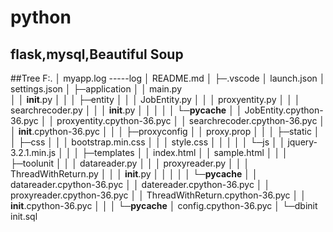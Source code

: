 # python
## flask,mysql,Beautiful Soup
##Tree
F:.
│  myapp.log   -----log
│  README.md
│
├─.vscode
│      launch.json
│      settings.json
│
├─application
│  │  main.py                        
│  │  __init__.py
│  │
│  ├─entity
│  │  │  JobEntity.py
│  │  │  proxyentity.py
│  │  │  searchrecoder.py
│  │  │  __init__.py
│  │  │
│  │  └─__pycache__
│  │          JobEntity.cpython-36.pyc
│  │          proxyentity.cpython-36.pyc
│  │          searchrecoder.cpython-36.pyc
│  │          __init__.cpython-36.pyc
│  │
│  ├─proxyconfig
│  │      proxy.prop
│  │
│  ├─static
│  │  ├─css
│  │  │      bootstrap.min.css
│  │  │      style.css
│  │  │
│  │  └─js
│  │          jquery-3.2.1.min.js
│  │
│  ├─templates
│  │      index.html
│  │      sample.html
│  │
│  ├─toolunit
│  │  │  datareader.py
│  │  │  proxyreader.py
│  │  │  ThreadWithReturn.py
│  │  │  __init__.py
│  │  │
│  │  └─__pycache__
│  │          datareader.cpython-36.pyc
│  │          datereader.cpython-36.pyc
│  │          proxyreader.cpython-36.pyc
│  │          ThreadWithReturn.cpython-36.pyc
│  │          __init__.cpython-36.pyc
│  │
│  └─__pycache__
│          config.cpython-36.pyc
│
└─dbinit
        init.sql
